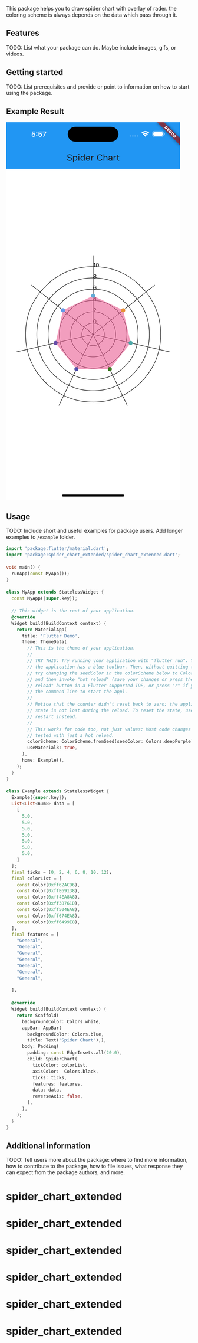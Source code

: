 <!--
This README describes the package. If you publish this package to pub.dev,
this README's contents appear on the landing page for your package.

For information about how to write a good package README, see the guide for
[writing package pages](https://dart.dev/guides/libraries/writing-package-pages).

For general information about developing packages, see the Dart guide for
[creating packages](https://dart.dev/guides/libraries/create-library-packages)
and the Flutter guide for
[developing packages and plugins](https://flutter.dev/developing-packages).
-->

This package helps you to draw spider chart with overlay of rader. the coloring scheme is always depends on the data which pass through it.


## Features

TODO: List what your package can do. Maybe include images, gifs, or videos.

## Getting started

TODO: List prerequisites and provide or point to information on how to
start using the package.
## Example Result

![Example](assets/example.png)

## Usage

TODO: Include short and useful examples for package users. Add longer examples
to `/example` folder.

```dart
import 'package:flutter/material.dart';
import 'package:spider_chart_extended/spider_chart_extended.dart';

void main() {
  runApp(const MyApp());
}

class MyApp extends StatelessWidget {
  const MyApp({super.key});

  // This widget is the root of your application.
  @override
  Widget build(BuildContext context) {
    return MaterialApp(
      title: 'Flutter Demo',
      theme: ThemeData(
        // This is the theme of your application.
        //
        // TRY THIS: Try running your application with "flutter run". You'll see
        // the application has a blue toolbar. Then, without quitting the app,
        // try changing the seedColor in the colorScheme below to Colors.green
        // and then invoke "hot reload" (save your changes or press the "hot
        // reload" button in a Flutter-supported IDE, or press "r" if you used
        // the command line to start the app).
        //
        // Notice that the counter didn't reset back to zero; the application
        // state is not lost during the reload. To reset the state, use hot
        // restart instead.
        //
        // This works for code too, not just values: Most code changes can be
        // tested with just a hot reload.
        colorScheme: ColorScheme.fromSeed(seedColor: Colors.deepPurple),
        useMaterial3: true,
      ),
      home: Example(),
    );
  }
}

class Example extends StatelessWidget {
  Example({super.key});
  List<List<num>> data = [
    [
      5.0,
      5.0,
      5.0,
      5.0,
      5.0,
      5.0,
      5.0,
    ]
  ];
  final ticks = [0, 2, 4, 6, 8, 10, 12];
  final colorList = [
    const Color(0xff62ACD6),
    const Color(0xffE69138),
    const Color(0xff4EA8A8),
    const Color(0xff38761D),
    const Color(0xff504EA8),
    const Color(0xff674EA8),
    const Color(0xff6499E8),
  ];
  final features = [
    "General",
    "General",
    "General",
    "General",
    "General",
    "General",
    "General",

  ];

  @override
  Widget build(BuildContext context) {
    return Scaffold(
      backgroundColor: Colors.white,
      appBar: AppBar(
        backgroundColor: Colors.blue,
        title: Text("Spider Chart"),),
      body: Padding(
        padding: const EdgeInsets.all(20.0),
        child: SpiderChart(
          tickColor: colorList,
          axisColor:  Colors.black,
          ticks: ticks,
          features: features,
          data: data,
          reverseAxis: false,
        ),
      ),
    );
  }
}

```

## Additional information

TODO: Tell users more about the package: where to find more information, how to
contribute to the package, how to file issues, what response they can expect
from the package authors, and more.
# spider_chart_extended
# spider_chart_extended
# spider_chart_extended
# spider_chart_extended
# spider_chart_extended
# spider_chart_extended

